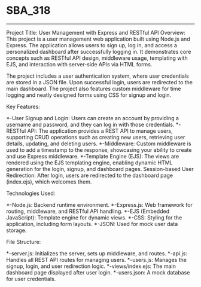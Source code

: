 # SBA_318
******************************************************************************************************************************************************************************
Project Title: 
User Management with Express and RESTful API
Overview: 
This project is a user management web application built using Node.js and Express. The application allows users to sign up, log in, and access a personalized dashboard after successfully logging in. It demonstrates core concepts such as RESTful API design, middleware usage, templating with EJS, and interaction with server-side APIs via HTML forms.

The project includes a user authentication system, where user credentials are stored in a JSON file. Upon successful login, users are redirected to the main dashboard. The project also features custom middleware for time logging and neatly designed forms using CSS for signup and login.

Key Features:

*-User Signup and Login: Users can create an account by providing a username and password, and they can log in with those credentials.
*-RESTful API: The application provides a REST API to manage users, supporting CRUD operations such as creating new users, retrieving user details, updating, and deleting users.
*-Middleware: Custom middleware is used to add a timestamp to the response, showcasing your ability to create and use Express middleware.
*-Template Engine (EJS): The views are rendered using the EJS templating engine, enabling dynamic HTML generation for the login, signup, and dashboard pages.
Session-based User Redirection: After login, users are redirected to the dashboard page (index.ejs), which welcomes them.

Technologies Used:

*-Node.js: Backend runtime environment.
*-Express.js: Web framework for routing, middleware, and RESTful API handling.
*-EJS (Embedded JavaScript): Template engine for dynamic views.
*-CSS: Styling for the application, including form layouts.
*-JSON: Used for mock user data storage.

File Structure:

*-server.js: Initializes the server, sets up middleware, and routes.
*-api.js: Handles all REST API routes for managing users.
*-users.js: Manages the signup, login, and user redirection logic.
*-views/index.ejs: The main dashboard page displayed after user login.
*-users.json: A mock database for user credentials.

